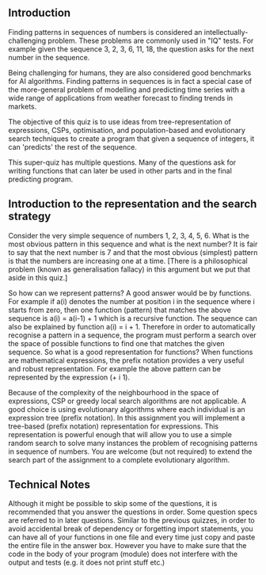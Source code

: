 ## Introduction
Finding patterns in sequences of numbers is considered an intellectually-challenging problem.
These problems are commonly used in "IQ" tests. For example given the sequence 
3, 2, 3, 6, 11, 18, the question asks for the next number in the sequence.

Being challenging for humans, they are also considered good benchmarks for AI algorithms. 
Finding patterns in sequences is in fact a special case of the more-general problem of 
modelling and predicting time series with a wide range of applications from weather forecast
to finding trends in markets.

The objective of this quiz is to use ideas from tree-representation of expressions, CSPs, 
optimisation, and population-based and evolutionary search techniques to create a program 
that given a sequence of integers, it can 'predicts' the rest of the sequence.

This super-quiz has multiple questions. Many of the questions ask for writing functions 
that can later be used in other parts and in the final predicting program.

## Introduction to the representation and the search strategy
Consider the very simple sequence of numbers 1, 2, 3, 4, 5, 6. What is the most obvious 
pattern in this sequence and what is the next number? It is fair to say that the next number 
is 7 and that the most obvious (simplest) pattern is that the numbers are increasing one at
a time. [There is a philosophical problem (known as generalisation fallacy) in this argument
but we put that aside in this quiz.]

So how can we represent patterns? A good answer would be by functions. For example if a(i) 
denotes the number at position i in the sequence where i starts from zero, then one function
(pattern) that matches the above sequence is a(i) = a(i-1) + 1 which is a recursive function.
The sequence can also be explained by function a(i) = i + 1. Therefore in order to 
automatically recognise a pattern in a sequence, the program must perform a search over the
space of possible functions to find one that matches the given sequence. So what is a good 
representation for functions? When functions are mathematical expressions, the prefix 
notation provides a very useful and robust representation. For example the above pattern 
can be represented by the expression (+ i 1).

Because of the complexity of the neighbourhood in the space of expressions, CSP or greedy 
local search algorithms are not applicable. A good choice is using evolutionary algorithms 
where each individual is an expression tree (prefix notation). In this assignment you will 
implement a tree-based (prefix notation) representation for expressions. This representation
is powerful enough that will allow you to use a simple random search to solve many instances 
the problem of recognising patterns in sequence of numbers. You are welcome (but not 
required) to extend the search part of the assignment to a complete evolutionary algorithm.

## Technical Notes
Although it might be possible to skip some of the questions, it is recommended that you 
answer the questions in order. Some question specs are referred to in later questions.
Similar to the previous quizzes, in order to avoid accidental break of dependency or 
forgetting import statements, you can have all of your functions in one file and every time
just copy and paste the entire file in the answer box. However you have to make sure that 
the code in the body of your program (module) does not interfere with the output and tests 
(e.g. it does not print stuff etc.)